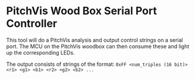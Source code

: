 # PitchVis Wood Box Serial Port Controller

This tool will do a PitchVis analysis and output control strings on a serial port. The MCU on the PitchVis woodbox can then consume these and light up the corresponding LEDs.

The output consists of strings of the format:
`0xFF <num_triples (16 bit)> <r1> <g1> <b1> <r2> <g2> <b2> ...`
